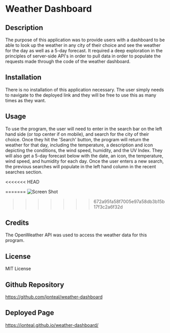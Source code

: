 # Weather Dashboard

## Description
The purpose of this application was to provide users with a dashboard to be able to look up the weather in
any city of their choice and see the weather for the day as well as a 5-day forecast. It required a deep exploration in the principles of server-side API's in order to pull data in order to populate the requests made through the code of the weather dashboard. 


## Installation
There is no installation of this application necessary. The user simply needs to navigate to the deployed link and they will be free to use this as many times as they want.


## Usage
To use the program, the user will need to enter in the search bar on the left hand side (or top center if on mobile), and search for the city of their choice. Once they hit the 'Search' button, the program will return the weather for that day, including the temperature, a description and icon depicting the conditions, the wind speed, humidity, and the UV Index. They will also get a 5-day forecast below with the date, an icon, the temperature, wind speed, and humidity for each day. Once the user enters a new search, the previous searches will populate in the left hand column in the recent searches section.

<<<<<<< HEAD

=======
![Screen Shot](https://user-images.githubusercontent.com/87287862/136320333-3c8dbb16-fb44-4080-8985-c7258876b910.png)
>>>>>>> 672a95fa58f7005e97a58db3b15b17f3c2a6f32d

## Credits
The OpenWeather API was used to access the weather data for this program. 


## License
MIT License


## Github Repository
https://github.com/jonteal/weather-dashboard


## Deployed Page
https://jonteal.github.io/weather-dashboard/
